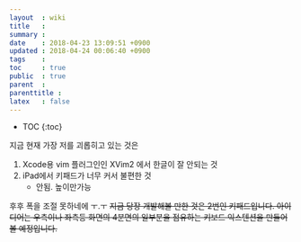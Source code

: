 ```yaml
---
layout  : wiki
title   : 
summary : 
date    : 2018-04-23 13:09:51 +0900
updated : 2018-04-24 00:06:40 +0900
tags    : 
toc     : true
public  : true
parent  : 
parenttitle : 
latex   : false
---
```

* TOC
{:toc}

지금 현재 가장 저를 괴롭히고 있는 것은
1. Xcode용 vim 플러그인인 XVim2 에서 한글이 잘 안되는 것
2. iPad에서 키패드가 너무 커서 불편한 것
    - 안됨. 높이만가능

후후 폭을 조절 못하네에 ㅜ.ㅜ ~~지금 당장 개발해볼 만한 것은 2번인 키패드입니다. 아이디어는 우측이나 좌측등 화면의 4분면의 일부분을 점유하는 키보드 익스텐션을 만들어볼 예정입니다.~~

